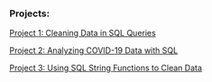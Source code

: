 ### Projects:

[Project 1: Cleaning Data in SQL Queries](https://github.com/jigme342/My_Portfolio_Projects/blob/main/SQL%20Data%20Cleaning.sql)

[Project 2: Analyzing COVID-19 Data with SQL](https://github.com/jigme342/My_Portfolio_Projects/blob/main/SQL%20Data%20Exploration.sql)

[Project 3: Using SQL String Functions to Clean Data](https://github.com/jigme342/My_Portfolio_Projects/blob/main/Using%20SQL%20string%20functions%20to%20clean%20data.sql)
